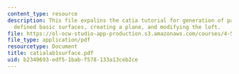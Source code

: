```yaml
---
content_type: resource
description: This file expalins the catia tutorial for generation of parametrically
  defined basic surfaces, creating a plane, and modifying the loft.
file: https://ol-ocw-studio-app-production.s3.amazonaws.com/courses/4-501-architectural-construction-and-computation-fall-2005/b2340693edf51babf578133a13ceb2ce_catialab1surface.pdf
file_type: application/pdf
resourcetype: Document
title: catialab1surface.pdf
uid: b2340693-edf5-1bab-f578-133a13ceb2ce
---
```

